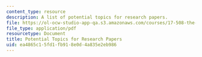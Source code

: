 ```yaml
---
content_type: resource
description: A list of potential topics for research papers.
file: https://ol-ocw-studio-app-qa.s3.amazonaws.com/courses/17-508-the-rise-and-fall-of-democracy-regime-change-spring-2002/ea4865c15fd1fb918e0d4a835e2eb986_topics.pdf
file_type: application/pdf
resourcetype: Document
title: Potential Topics for Research Papers
uid: ea4865c1-5fd1-fb91-8e0d-4a835e2eb986
---
```

